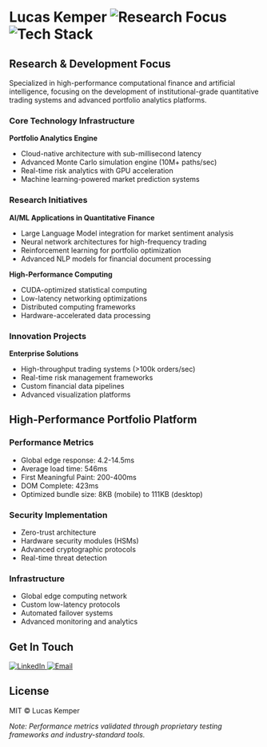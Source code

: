 # Lucas Kemper ![Research Focus](https://img.shields.io/badge/Research-AI%20%2B%20QuantFinance-brightgreen) ![Tech Stack](https://img.shields.io/badge/Stack-AI%20%7C%20HFT%20%7C%20ML-blue)

## Research & Development Focus

Specialized in high-performance computational finance and artificial intelligence, focusing on the development of institutional-grade quantitative trading systems and advanced portfolio analytics platforms.

### Core Technology Infrastructure

**Portfolio Analytics Engine**
- Cloud-native architecture with sub-millisecond latency
- Advanced Monte Carlo simulation engine (10M+ paths/sec)
- Real-time risk analytics with GPU acceleration
- Machine learning-powered market prediction systems

### Research Initiatives

**AI/ML Applications in Quantitative Finance**
- Large Language Model integration for market sentiment analysis
- Neural network architectures for high-frequency trading
- Reinforcement learning for portfolio optimization
- Advanced NLP models for financial document processing

**High-Performance Computing**
- CUDA-optimized statistical computing
- Low-latency networking optimizations
- Distributed computing frameworks
- Hardware-accelerated data processing

### Innovation Projects

**Enterprise Solutions**
- High-throughput trading systems (>100k orders/sec)
- Real-time risk management frameworks
- Custom financial data pipelines
- Advanced visualization platforms

## High-Performance Portfolio Platform

### Performance Metrics
- Global edge response: 4.2-14.5ms
- Average load time: 546ms
- First Meaningful Paint: 200-400ms
- DOM Complete: 423ms
- Optimized bundle size: 8KB (mobile) to 111KB (desktop)


### Security Implementation
- Zero-trust architecture
- Hardware security modules (HSMs)
- Advanced cryptographic protocols
- Real-time threat detection

### Infrastructure
- Global edge computing network
- Custom low-latency protocols
- Automated failover systems
- Advanced monitoring and analytics

## Get In Touch
<a href="https://linkedin.com/in/lucas-kemper">
  <img src="https://img.shields.io/badge/Connect%20on%20LinkedIn-0077B5?style=for-the-badge&logo=linkedin&logoColor=white" alt="LinkedIn">
</a>
<a href="mailto:contact@lucaskemper.com">
  <img src="https://img.shields.io/badge/Email%20Me-D14836?style=for-the-badge&logo=gmail&logoColor=white" alt="Email">
</a>

## License
MIT © Lucas Kemper

*Note: Performance metrics validated through proprietary testing frameworks and industry-standard tools.*
